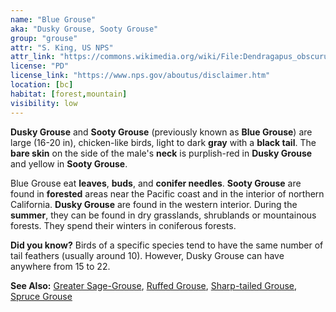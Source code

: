 ```yaml
---
name: "Blue Grouse"
aka: "Dusky Grouse, Sooty Grouse"
group: "grouse"
attr: "S. King, US NPS"
attr_link: "https://commons.wikimedia.org/wiki/File:Dendragapus_obscurus_NPS.jpg"
license: "PD"
license_link: "https://www.nps.gov/aboutus/disclaimer.htm"
location: [bc]
habitat: [forest,mountain]
visibility: low
---
```

**Dusky Grouse** and **Sooty Grouse** (previously known as **Blue Grouse**) are large (16-20 in), chicken-like birds, light to dark **gray** with a **black tail**. The **bare skin** on the side of the male's **neck** is purplish-red in **Dusky Grouse** and yellow in **Sooty Grouse**.

Blue Grouse eat **leaves**, **buds**, and **conifer needles**. **Sooty Grouse** are found in **forested** areas near the Pacific coast and in the interior of northern California. **Dusky Grouse** are found in the western interior. During the **summer**, they can be found in dry grasslands, shrublands or mountainous forests. They spend their winters in coniferous forests.

**Did you know?** Birds of a specific species tend to have the same number of tail feathers (usually around 10). However, Dusky Grouse can have anywhere from 15 to 22.

<!-- generated, do not edit -->
**See Also:**
[Greater Sage-Grouse](/{{section}}/gresage),
[Ruffed Grouse](/{{section}}/rufgrouse),
[Sharp-tailed Grouse](/{{section}}/shtgrouse),
[Spruce Grouse](/{{section}}/sprugrouse)
